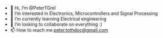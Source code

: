 - 👋 Hi, I’m @PeterTGrel
- 👀 I’m interested in Electronics, Microcontrollers and Signal Processing
- 🌱 I’m currently learning Electrical engineering
- 💞️ I’m looking to collaborate on everything :)
- 📫 How to reach me peter.tothdoc@gmail.com
